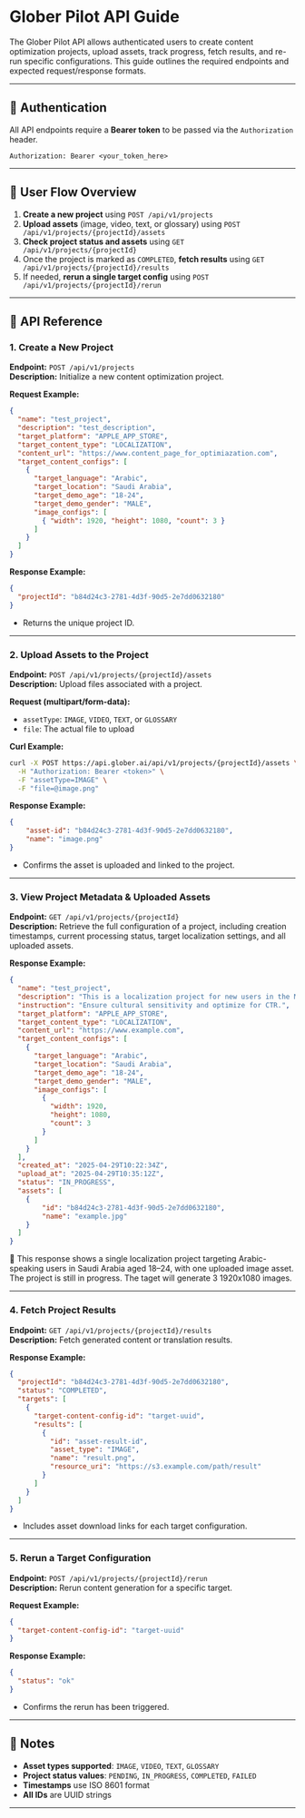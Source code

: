 # Glober Pilot API Guide

The Glober Pilot API allows authenticated users to create content optimization projects, upload assets, track progress, fetch results, and re-run specific configurations. This guide outlines the required endpoints and expected request/response formats.

---

## 🔐 Authentication

All API endpoints require a **Bearer token** to be passed via the `Authorization` header.

```http
Authorization: Bearer <your_token_here>
```

---

## 🧭 User Flow Overview

1. **Create a new project** using `POST /api/v1/projects`
2. **Upload assets** (image, video, text, or glossary) using `POST /api/v1/projects/{projectId}/assets`
3. **Check project status and assets** using `GET /api/v1/projects/{projectId}`
4. Once the project is marked as `COMPLETED`, **fetch results** using `GET /api/v1/projects/{projectId}/results`
5. If needed, **rerun a single target config** using `POST /api/v1/projects/{projectId}/rerun`

---

## 📘 API Reference

### 1. Create a New Project

**Endpoint:** `POST /api/v1/projects`  
**Description:** Initialize a new content optimization project.

**Request Example:**

```json
{
  "name": "test_project",
  "description": "test_description",
  "target_platform": "APPLE_APP_STORE",
  "target_content_type": "LOCALIZATION",
  "content_url": "https://www.content_page_for_optimiazation.com",
  "target_content_configs": [
    {
      "target_language": "Arabic",
      "target_location": "Saudi Arabia",
      "target_demo_age": "18-24",
      "target_demo_gender": "MALE",
      "image_configs": [
        { "width": 1920, "height": 1080, "count": 3 }
      ]
    }
  ]
}
```

**Response Example:**

```json
{
  "projectId": "b84d24c3-2781-4d3f-90d5-2e7dd0632180"
}
```

- Returns the unique project ID.

---

### 2. Upload Assets to the Project

**Endpoint:** `POST /api/v1/projects/{projectId}/assets`  
**Description:** Upload files associated with a project.

**Request (multipart/form-data):**

- `assetType`: `IMAGE`, `VIDEO`, `TEXT`, or `GLOSSARY`
- `file`: The actual file to upload

**Curl Example:**

```bash
curl -X POST https://api.glober.ai/api/v1/projects/{projectId}/assets \
  -H "Authorization: Bearer <token>" \
  -F "assetType=IMAGE" \
  -F "file=@image.png"
```

**Response Example:**

```json
{
    "asset-id": "b84d24c3-2781-4d3f-90d5-2e7dd0632180",
    "name": "image.png"
}
```

- Confirms the asset is uploaded and linked to the project.

---

### 3. View Project Metadata & Uploaded Assets

**Endpoint:** `GET /api/v1/projects/{projectId}`  
**Description:** Retrieve the full configuration of a project, including creation timestamps, current processing status, target localization settings, and all uploaded assets.

**Response Example:**

```json
{
  "name": "test_project",
  "description": "This is a localization project for new users in the Middle East.",
  "instruction": "Ensure cultural sensitivity and optimize for CTR.",
  "target_platform": "APPLE_APP_STORE",
  "target_content_type": "LOCALIZATION",
  "content_url": "https://www.example.com",
  "target_content_configs": [
    {
      "target_language": "Arabic",
      "target_location": "Saudi Arabia",
      "target_demo_age": "18-24",
      "target_demo_gender": "MALE",
      "image_configs": [
        {
          "width": 1920,
          "height": 1080,
          "count": 3
        }
      ]
    }
  ],
  "created_at": "2025-04-29T10:22:34Z",
  "upload_at": "2025-04-29T10:35:12Z",
  "status": "IN_PROGRESS",
  "assets": [
    {
        "id": "b84d24c3-2781-4d3f-90d5-2e7dd0632180",
        "name": "example.jpg"
    }
  ]
}
```

📝 This response shows a single localization project targeting Arabic-speaking users in Saudi Arabia aged 18–24, with one uploaded image asset. The project is still in progress. The taget
will generate 3 1920x1080 images.

---
### 4. Fetch Project Results

**Endpoint:** `GET /api/v1/projects/{projectId}/results`  
**Description:** Fetch generated content or translation results.

**Response Example:**

```json
{
  "projectId": "b84d24c3-2781-4d3f-90d5-2e7dd0632180",
  "status": "COMPLETED",
  "targets": [
    {
      "target-content-config-id": "target-uuid",
      "results": [
        {
          "id": "asset-result-id",
          "asset_type": "IMAGE",
          "name": "result.png",
          "resource_uri": "https://s3.example.com/path/result"
        }
      ]
    }
  ]
}
```

- Includes asset download links for each target configuration.

---

### 5. Rerun a Target Configuration

**Endpoint:** `POST /api/v1/projects/{projectId}/rerun`  
**Description:** Rerun content generation for a specific target.

**Request Example:**

```json
{
  "target-content-config-id": "target-uuid"
}
```

**Response Example:**

```json
{
  "status": "ok"
}
```

- Confirms the rerun has been triggered.

---

## 📝 Notes

- **Asset types supported**: `IMAGE`, `VIDEO`, `TEXT`, `GLOSSARY`
- **Project status values**: `PENDING`, `IN_PROGRESS`, `COMPLETED`, `FAILED`
- **Timestamps** use ISO 8601 format
- **All IDs** are UUID strings

---